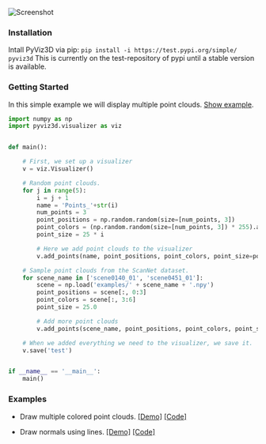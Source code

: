 ![Screenshot](https://raw.githubusercontent.com/francisengelmann/pyviz3d/master/docs/img/pyviz3d-logo.png)

### Installation
Intall PyViz3D via pip: `pip install -i https://test.pypi.org/simple/ pyviz3d`
This is currently on the test-repository of pypi until a stable version is available.

### Getting Started
In this simple example we will display multiple point clouds. [Show example](https://francisengelmann.github.io/pyviz3d_examples/example/index.html).

```python
import numpy as np
import pyviz3d.visualizer as viz


def main():

    # First, we set up a visualizer
    v = viz.Visualizer()

    # Random point clouds.
    for j in range(5):
        i = j + 1
        name = 'Points_'+str(i)
        num_points = 3
        point_positions = np.random.random(size=[num_points, 3])
        point_colors = (np.random.random(size=[num_points, 3]) * 255).astype(np.uint8)
        point_size = 25 * i

        # Here we add point clouds to the visualizer
        v.add_points(name, point_positions, point_colors, point_size=point_size, visible=False)

    # Sample point clouds from the ScanNet dataset.
    for scene_name in ['scene0140_01', 'scene0451_01']:
        scene = np.load('examples/' + scene_name + '.npy')
        point_positions = scene[:, 0:3]
        point_colors = scene[:, 3:6]
        point_size = 25.0

        # Add more point clouds
        v.add_points(scene_name, point_positions, point_colors, point_size=point_size)

    # When we added everything we need to the visualizer, we save it.
    v.save('test')


if __name__ == '__main__':
    main()


```

### Examples

- Draw multiple colored point clouds.
 [[Demo]](https://francisengelmann.github.io/pyviz3d_examples/example/index.html)
 [[Code]](https://github.com/francisengelmann/pyviz3d/blob/master/examples/example_point_cloud.py)

- Draw normals using lines.
 [[Demo]](https://francisengelmann.github.io/pyviz3d_examples/normals/index.html)
 [[Code]](https://github.com/francisengelmann/pyviz3d/blob/master/examples/example_normals.py)